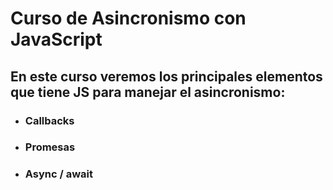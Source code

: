 # Curso de Asincronismo con JavaScript
## En este curso veremos los principales elementos que tiene JS para manejar el asincronismo:
- ### Callbacks
- ### Promesas
- ### Async / await
